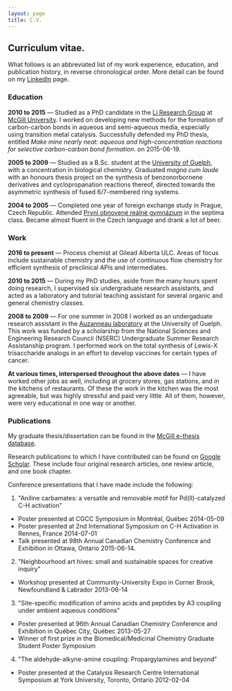 ```yaml
---
layout: page
title: C.V.
---
```


## Curriculum vitae.

What follows is an abbreviated list of my work experience, education, and publication history, in reverse chronological order. More detail can be found on my [LinkedIn](https://www.linkedin.com/in/nickuhlig) page.

### Education

**2010 to 2015** — Studied as a PhD candidate in the [Li Research Group](http://www.cjlimcgill.ca/prof-chao-jun-li/) at [McGill University](https://www.mcgill.ca). I worked on developing new methods for the formation of carbon-carbon bonds in aqueous and semi-aqueous media, especially using transition metal catalysis. Successfully defended my PhD thesis, entitled *Make mine nearly neat: aqueous and high-concentration reactions for selective carbon-carbon bond formation.* on 2015-06-19.

**2005 to 2009** — Studied as a B.Sc. student at the [University of Guelph](https://www.uoguelph.ca), with a concentration in biological chemistry. Graduated *magna cum laude* with an honours thesis project on the synthesis of benzonorbornene derivatives and cyclopropanation reactions thereof, directed towards the asymmetric synthesis of fused 6/7-membered ring systems.

**2004 to 2005** — Completed one year of foreign exchange study in Prague, Czech Republic. Attended [První obnovené reálné gymnázium](http://www.porg.cz/cz/) in the septima class. Became almost fluent in the Czech language and drank a lot of beer. 

### Work

**2016 to present** — Process chemist at Gilead Alberta ULC. Areas of focus include sustainable chemistry and the use of continuous flow chemistry for efficient synthesis of preclinical APIs and intermediates.

**2010 to 2015** — During my PhD studies, aside from the many hours spent doing research, I supervised six undergraduate research assistants, and acted as a laboratory and tutorial teaching assistant for several organic and general chemistry classes.

**2008 to 2009** — For one summer in 2008 I worked as an undergaduate research assistant in the [Auzanneau laboratory](http://www.chemistry.uoguelph.ca/cgi-bin/uchem.exe?ac=v_page&pa=LU5KZP_3) at the University of Guelph. This work was funded by a scholarship from the National Sciences and Engineering Research Council (NSERC) Undergraduate Summer Research Assistanship program. I performed work on the total synthesis of Lewis-X trisaccharide analogs in an effort to develop vaccines for certain types of cancer.

**At various times, interspersed throughout the above dates** — I have worked other jobs as well, including at grocery stores, gas stations, and in the kitchens of restaurants. Of these the work in the kitchen was the most agreeable, but was highly stressful and paid very little. All of them, however, were very educational in one way or another.

### Publications

My graduate thesis/dissertation can be found in the [McGill e-thesis database](http://digitool.library.mcgill.ca/R/EE2ECRCY7HJGYPMD3DP23H2CL4PCG2MF4196X7SRM27MQE9TH4-00198).

Research publications to which I have contributed can be found on [Google Scholar](https://scholar.google.ca/citations?user=IbtYnaIAAAAJ&hl=en). These include four original research articles, one review article, and one book chapter.

Conference presentations that I have made include the following:

1. "Aniline carbamates: a versatile and removable motif for Pd(II)-catalyzed C-H activation"
  * Poster presented at CGCC Symposium in Montréal, Québec 2014-05-09
  * Poster presented at 2nd International Symposium on C-H Activation in Rennes, France 2014-07-01
  * Talk presented at 98th Annual Canadian Chemistry Conference and Exhibition in Ottawa, Ontario 2015-06-14.
2. "Neighbourhood art hives: small and sustainable spaces for creative inquiry"
  * Workshop presented at Community-University Expo in Corner Brook, Newfoundland & Labrador 2013-06-14
3. "Site-specific modification of amino acids and peptides by A3 coupling under ambient aqueous conditions"
  * Poster presented at 96th Annual Canadian Chemistry Conference and Exhibition in Québec City, Québec 2013-05-27
  * Winner of first prize in the Biomedical/Medicinal Chemistry Graduate Student Poster Symposium
4. "The aldehyde-alkyne-amine coupling: Propargylamines and beyond"
  * Poster presented at the Catalysis Research Centre International Symposium at York University, Toronto, Ontario 2012-02-04

